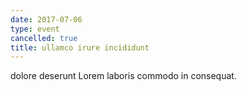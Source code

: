 ```yaml
---
date: 2017-07-06
type: event
cancelled: true
title: ullamco irure incididunt
---
```

dolore deserunt Lorem laboris commodo in consequat.
